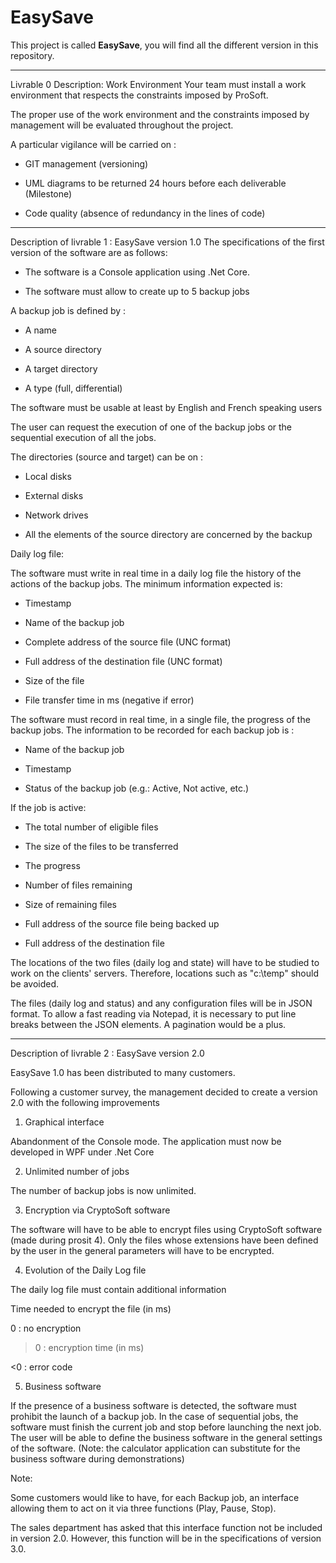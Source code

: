 # EasySave

This project is called **EasySave**, you will find all the different version in this repository. 

--------------------------------------------------------------------------------------

Livrable 0 Description: Work Environment
Your team must install a work environment that respects the constraints imposed by ProSoft.

The proper use of the work environment and the constraints imposed by management will be evaluated throughout the project.

A particular vigilance will be carried on :

- GIT management (versioning)

- UML diagrams to be returned 24 hours before each deliverable (Milestone)

- Code quality (absence of redundancy in the lines of code)

 --------------------------------------------------------------------------------------

Description of livrable 1 : EasySave version 1.0
The specifications of the first version of the software are as follows:

- The software is a Console application using .Net Core.

- The software must allow to create up to 5 backup jobs

A backup job is defined by :

- A name

- A source directory

- A target directory

- A type (full, differential)

The software must be usable at least by English and French speaking users

The user can request the execution of one of the backup jobs or the sequential execution of all the jobs.

The directories (source and target) can be on :

- Local disks

- External disks

- Network drives

- All the elements of the source directory are concerned by the backup

Daily log file:

The software must write in real time in a daily log file the history of the actions of the backup jobs. The minimum information expected is:

- Timestamp

- Name of the backup job

- Complete address of the source file (UNC format)

- Full address of the destination file (UNC format)

- Size of the file

- File transfer time in ms (negative if error)


The software must record in real time, in a single file, the progress of the backup jobs. The information to be recorded for each backup job is :

- Name of the backup job

- Timestamp

- Status of the backup job (e.g.: Active, Not active, etc.)

If the job is active:

- The total number of eligible files

- The size of the files to be transferred

- The progress

- Number of files remaining

- Size of remaining files

- Full address of the source file being backed up

- Full address of the destination file


The locations of the two files (daily log and state) will have to be studied to work on the clients' servers. Therefore, locations such as "c:\temp\" should be avoided.

The files (daily log and status) and any configuration files will be in JSON format. To allow a fast reading via Notepad, it is necessary to put line breaks between the JSON elements. A pagination would be a plus.

------------------------------------------------------------------------------------
Description of livrable 2 : EasySave version 2.0

EasySave 1.0 has been distributed to many customers.

Following a customer survey, the management decided to create a version 2.0 with the following improvements

1) Graphical interface

Abandonment of the Console mode. The application must now be developed in WPF under .Net Core

2) Unlimited number of jobs

The number of backup jobs is now unlimited.

3) Encryption via CryptoSoft software

The software will have to be able to encrypt files using CryptoSoft software (made during prosit 4). Only the files whose extensions have been defined by the user in the general parameters will have to be encrypted.

4) Evolution of the Daily Log file

The daily log file must contain additional information

Time needed to encrypt the file (in ms)

0 : no encryption

>0 : encryption time (in ms)

<0 : error code

5) Business software

If the presence of a business software is detected, the software must prohibit the launch of a backup job. In the case of sequential jobs, the software must finish the current job and stop before launching the next job. The user will be able to define the business software in the general settings of the software. (Note: the calculator application can substitute for the business software during demonstrations)

Note:

Some customers would like to have, for each Backup job, an interface allowing them to act on it via three functions (Play, Pause, Stop).

The sales department has asked that this interface function not be included in version 2.0. However, this function will be in the specifications of version 3.0.
